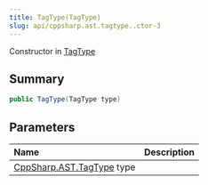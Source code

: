```yaml
---
title: TagType(TagType)
slug: api/cppsharp.ast.tagtype..ctor-3
---
```

Constructor in [TagType](/api/cppsharp/ast/tagtype)

## Summary



```csharp
public TagType(TagType type)
```

## Parameters

|Name|Description|
|:---|:---|
|[CppSharp.AST.TagType](/api/cppsharp/ast/tagtype) type||

